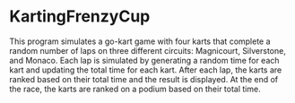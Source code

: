 # KartingFrenzyCup

This program simulates a go-kart game with four karts that complete a random number of laps on three different circuits: Magnicourt, Silverstone, and Monaco. Each lap is simulated by generating a random time for each kart and updating the total time for each kart. After each lap, the karts are ranked based on their total time and the result is displayed. At the end of the race, the karts are ranked on a podium based on their total time.
